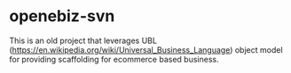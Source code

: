 # openebiz-svn

This is an old project that leverages UBL (https://en.wikipedia.org/wiki/Universal_Business_Language) object model
for providing scaffolding for ecommerce based business.
